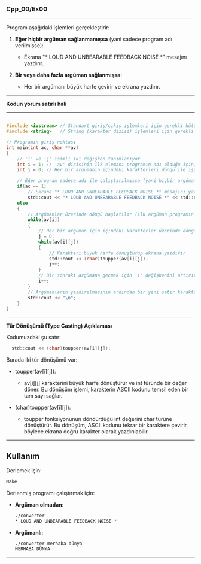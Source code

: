 ### Cpp_00/Ex00

---

Program aşağıdaki işlemleri gerçekleştirir:
1. **Eğer hiçbir argüman sağlanmamışsa** (yani sadece program adı verilmişse):
   - Ekrana "* LOUD AND UNBEARABLE FEEDBACK NOISE *" mesajını yazdırır.

2. **Bir veya daha fazla argüman sağlanmışsa**:
   - Her bir argümanı büyük harfe çevirir ve ekrana yazdırır.

---
**Kodun yorum satırlı hali**

---

```c

#include <iostream> // Standart giriş/çıkış işlemleri için gerekli kütüphane
#include <string>   // String (karakter dizisi) işlemleri için gerekli kütüphane

// Programın giriş noktası
int main(int ac, char **av)
{
    // 'i' ve 'j' isimli iki değişken tanımlanıyor
    int i = 1; // 'av' dizisinin ilk elemanı programın adı olduğu için, giriş argümanlarından ilkini işaret eder
    int j = 0; // Her bir argümanın içindeki karakterleri döngü ile işaret eder

    // Eğer program sadece adı ile çalıştırılmışsa (yani hiçbir argüman verilmemişse)
    if(ac == 1)
        // Ekrana "* LOUD AND UNBEARABLE FEEDBACK NOISE *" mesajını yazdırır
        std::cout << "* LOUD AND UNBEARABLE FEEDBACK NOISE *" << std::endl;
    else
    {
        // Argümanlar üzerinde döngü başlatılır (ilk argüman programın adı olduğu için i = 1'den başlar)
        while(av[i])
        {
            // Her bir argüman için içindeki karakterler üzerinde döngü başlatılır
            j = 0;
            while(av[i][j])
            {
                // Karakteri büyük harfe dönüştürüp ekrana yazdırır
                std::cout << (char)toupper(av[i][j]);
                j++;
            }
            // Bir sonraki argümana geçmek için 'i' değişkenini artırır
            i++;
        }
        // Argümanların yazdırılmasının ardından bir yeni satır karakteri ekler
        std::cout << "\n";
    }
}
```

---

**Tür Dönüşümü (Type Casting) Açıklaması**

Kodumuzdaki şu satır:

```c
  std::cout << (char)toupper(av[i][j]);
```

Burada iki tür dönüşümü var:

  - toupper(av[i][j]):
      - av[i][j] karakterini büyük harfe dönüştürür ve int türünde bir değer döner. Bu dönüşüm işlemi, karakterin ASCII kodunu temsil eden bir tam sayı sağlar.


  - (char)toupper(av[i][j]):
    - toupper fonksiyonunun döndürdüğü int değerini char türüne dönüştürür. Bu dönüşüm, ASCII kodunu tekrar bir karaktere çevirir, böylece ekrana doğru karakter olarak yazdırılabilir.

---

## Kullanım

Derlemek için:
  ```sh
  Make
   ```

Derlenmiş programı çalıştırmak için:

- **Argüman olmadan**:
  ```sh
  ./converter
  * LOUD AND UNBEARABLE FEEDBACK NOISE *

- **Argümanlı**:
  ```sh
  ./converter merhaba dünya
  MERHABA DÜNYA

---
